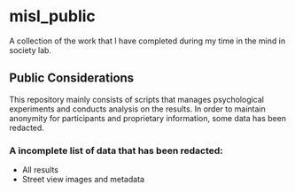 # misl_public
A collection of the work that I have completed during my time in the mind in society lab.

## Public Considerations
This repository mainly consists of scripts that manages psychological experiments and conducts analysis on the results.  In order to maintain anonymity for participants and proprietary information, some data has been redacted.

### A incomplete list of data that has been redacted:

- All results
- Street view images and metadata
